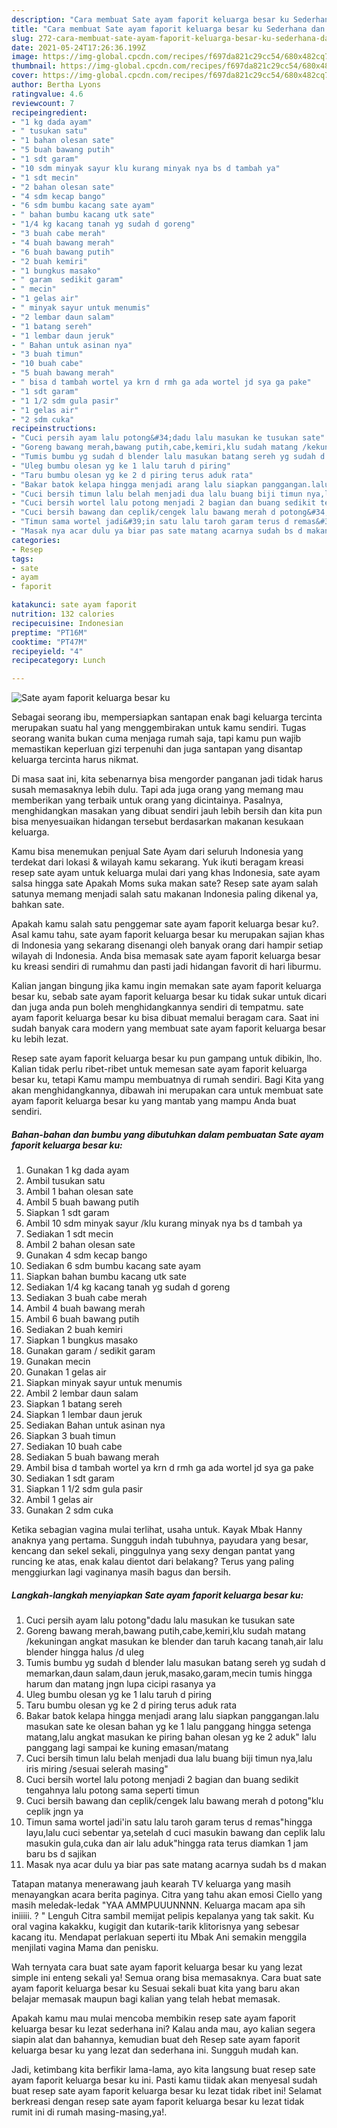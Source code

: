 ```yaml
---
description: "Cara membuat Sate ayam faporit keluarga besar ku Sederhana dan Mudah Dibuat"
title: "Cara membuat Sate ayam faporit keluarga besar ku Sederhana dan Mudah Dibuat"
slug: 272-cara-membuat-sate-ayam-faporit-keluarga-besar-ku-sederhana-dan-mudah-dibuat
date: 2021-05-24T17:26:36.199Z
image: https://img-global.cpcdn.com/recipes/f697da821c29cc54/680x482cq70/sate-ayam-faporit-keluarga-besar-ku-foto-resep-utama.jpg
thumbnail: https://img-global.cpcdn.com/recipes/f697da821c29cc54/680x482cq70/sate-ayam-faporit-keluarga-besar-ku-foto-resep-utama.jpg
cover: https://img-global.cpcdn.com/recipes/f697da821c29cc54/680x482cq70/sate-ayam-faporit-keluarga-besar-ku-foto-resep-utama.jpg
author: Bertha Lyons
ratingvalue: 4.6
reviewcount: 7
recipeingredient:
- "1 kg dada ayam"
- " tusukan satu"
- "1 bahan olesan sate"
- "5 buah bawang putih"
- "1 sdt garam"
- "10 sdm minyak sayur klu kurang minyak nya bs d tambah ya"
- "1 sdt mecin"
- "2 bahan olesan sate"
- "4 sdm kecap bango"
- "6 sdm bumbu kacang sate ayam"
- " bahan bumbu kacang utk sate"
- "1/4 kg kacang tanah yg sudah d goreng"
- "3 buah cabe merah"
- "4 buah bawang merah"
- "6 buah bawang putih"
- "2 buah kemiri"
- "1 bungkus masako"
- " garam  sedikit garam"
- " mecin"
- "1 gelas air"
- " minyak sayur untuk menumis"
- "2 lembar daun salam"
- "1 batang sereh"
- "1 lembar daun jeruk"
- " Bahan untuk asinan nya"
- "3 buah timun"
- "10 buah cabe"
- "5 buah bawang merah"
- " bisa d tambah wortel ya krn d rmh ga ada wortel jd sya ga pake"
- "1 sdt garam"
- "1 1/2 sdm gula pasir"
- "1 gelas air"
- "2 sdm cuka"
recipeinstructions:
- "Cuci persih ayam lalu potong&#34;dadu lalu masukan ke tusukan sate"
- "Goreng bawang merah,bawang putih,cabe,kemiri,klu sudah matang /kekuningan angkat masukan ke blender dan taruh kacang tanah,air lalu blender hingga halus /d uleg"
- "Tumis bumbu yg sudah d blender lalu masukan batang sereh yg sudah d memarkan,daun salam,daun jeruk,masako,garam,mecin tumis hingga harum dan matang jngn lupa cicipi rasanya ya"
- "Uleg bumbu olesan yg ke 1 lalu taruh d piring"
- "Taru bumbu olesan yg ke 2 d piring terus aduk rata"
- "Bakar batok kelapa hingga menjadi arang lalu siapkan panggangan.lalu masukan sate ke olesan bahan yg ke 1 lalu panggang hingga setenga matang,lalu angkat masukan ke piring bahan olesan yg ke 2 aduk&#34; lalu panggang lagi sampai ke kuning emasan/matang"
- "Cuci bersih timun lalu belah menjadi dua lalu buang biji timun nya,lalu iris miring /sesuai selerah masing&#34;"
- "Cuci bersih wortel lalu potong menjadi 2 bagian dan buang sedikit tengahnya lalu potong sama seperti timun"
- "Cuci bersih bawang dan ceplik/cengek lalu bawang merah d potong&#34;klu ceplik jngn ya"
- "Timun sama wortel jadi&#39;in satu lalu taroh garam terus d remas&#34;hingga layu,lalu cuci sebentar ya,setelah d cuci masukin bawang dan ceplik lalu masukin gula,cuka dan air lalu aduk&#34;hingga rata terus diamkan 1 jam baru bs d sajikan"
- "Masak nya acar dulu ya biar pas sate matang acarnya sudah bs d makan"
categories:
- Resep
tags:
- sate
- ayam
- faporit

katakunci: sate ayam faporit 
nutrition: 132 calories
recipecuisine: Indonesian
preptime: "PT16M"
cooktime: "PT47M"
recipeyield: "4"
recipecategory: Lunch

---
```



![Sate ayam faporit keluarga besar ku](https://img-global.cpcdn.com/recipes/f697da821c29cc54/680x482cq70/sate-ayam-faporit-keluarga-besar-ku-foto-resep-utama.jpg)

Sebagai seorang ibu, mempersiapkan santapan enak bagi keluarga tercinta merupakan suatu hal yang menggembirakan untuk kamu sendiri. Tugas seorang  wanita bukan cuma menjaga rumah saja, tapi kamu pun wajib memastikan keperluan gizi terpenuhi dan juga santapan yang disantap keluarga tercinta harus nikmat.

Di masa  saat ini, kita sebenarnya bisa mengorder panganan jadi tidak harus susah memasaknya lebih dulu. Tapi ada juga orang yang memang mau memberikan yang terbaik untuk orang yang dicintainya. Pasalnya, menghidangkan masakan yang dibuat sendiri jauh lebih bersih dan kita pun bisa menyesuaikan hidangan tersebut berdasarkan makanan kesukaan keluarga. 

Kamu bisa menemukan penjual Sate Ayam dari seluruh Indonesia yang terdekat dari lokasi &amp; wilayah kamu sekarang. Yuk ikuti beragam kreasi resep sate ayam untuk keluarga mulai dari yang khas Indonesia, sate ayam salsa hingga sate Apakah Moms suka makan sate? Resep sate ayam salah satunya memang menjadi salah satu makanan Indonesia paling dikenal ya, bahkan sate.

Apakah kamu salah satu penggemar sate ayam faporit keluarga besar ku?. Asal kamu tahu, sate ayam faporit keluarga besar ku merupakan sajian khas di Indonesia yang sekarang disenangi oleh banyak orang dari hampir setiap wilayah di Indonesia. Anda bisa memasak sate ayam faporit keluarga besar ku kreasi sendiri di rumahmu dan pasti jadi hidangan favorit di hari liburmu.

Kalian jangan bingung jika kamu ingin memakan sate ayam faporit keluarga besar ku, sebab sate ayam faporit keluarga besar ku tidak sukar untuk dicari dan juga anda pun boleh menghidangkannya sendiri di tempatmu. sate ayam faporit keluarga besar ku bisa dibuat memalui beragam cara. Saat ini sudah banyak cara modern yang membuat sate ayam faporit keluarga besar ku lebih lezat.

Resep sate ayam faporit keluarga besar ku pun gampang untuk dibikin, lho. Kalian tidak perlu ribet-ribet untuk memesan sate ayam faporit keluarga besar ku, tetapi Kamu mampu membuatnya di rumah sendiri. Bagi Kita yang akan menghidangkannya, dibawah ini merupakan cara untuk membuat sate ayam faporit keluarga besar ku yang mantab yang mampu Anda buat sendiri.

<!--inarticleads1-->

##### Bahan-bahan dan bumbu yang dibutuhkan dalam pembuatan Sate ayam faporit keluarga besar ku:

1. Gunakan 1 kg dada ayam
1. Ambil  tusukan satu
1. Ambil 1 bahan olesan sate
1. Ambil 5 buah bawang putih
1. Siapkan 1 sdt garam
1. Ambil 10 sdm minyak sayur /klu kurang minyak nya bs d tambah ya
1. Sediakan 1 sdt mecin
1. Ambil 2 bahan olesan sate
1. Gunakan 4 sdm kecap bango
1. Sediakan 6 sdm bumbu kacang sate ayam
1. Siapkan  bahan bumbu kacang utk sate
1. Sediakan 1/4 kg kacang tanah yg sudah d goreng
1. Sediakan 3 buah cabe merah
1. Ambil 4 buah bawang merah
1. Ambil 6 buah bawang putih
1. Sediakan 2 buah kemiri
1. Siapkan 1 bungkus masako
1. Gunakan  garam / sedikit garam
1. Gunakan  mecin
1. Gunakan 1 gelas air
1. Siapkan  minyak sayur untuk menumis
1. Ambil 2 lembar daun salam
1. Siapkan 1 batang sereh
1. Siapkan 1 lembar daun jeruk
1. Sediakan  Bahan untuk asinan nya
1. Siapkan 3 buah timun
1. Sediakan 10 buah cabe
1. Sediakan 5 buah bawang merah
1. Ambil  bisa d tambah wortel ya krn d rmh ga ada wortel jd sya ga pake
1. Sediakan 1 sdt garam
1. Siapkan 1 1/2 sdm gula pasir
1. Ambil 1 gelas air
1. Gunakan 2 sdm cuka


Ketika sebagian vagina mulai terlihat, usaha untuk. Kayak Mbak Hanny anaknya yang pertama. Sungguh indah tubuhnya, payudara yang besar, kencang dan sekel sekali, pinggulnya yang sexy dengan pantat yang runcing ke atas, enak kalau dientot dari belakang? Terus yang paling menggiurkan lagi vaginanya masih bagus dan bersih. 

<!--inarticleads2-->

##### Langkah-langkah menyiapkan Sate ayam faporit keluarga besar ku:

1. Cuci persih ayam lalu potong&#34;dadu lalu masukan ke tusukan sate
1. Goreng bawang merah,bawang putih,cabe,kemiri,klu sudah matang /kekuningan angkat masukan ke blender dan taruh kacang tanah,air lalu blender hingga halus /d uleg
1. Tumis bumbu yg sudah d blender lalu masukan batang sereh yg sudah d memarkan,daun salam,daun jeruk,masako,garam,mecin tumis hingga harum dan matang jngn lupa cicipi rasanya ya
1. Uleg bumbu olesan yg ke 1 lalu taruh d piring
1. Taru bumbu olesan yg ke 2 d piring terus aduk rata
1. Bakar batok kelapa hingga menjadi arang lalu siapkan panggangan.lalu masukan sate ke olesan bahan yg ke 1 lalu panggang hingga setenga matang,lalu angkat masukan ke piring bahan olesan yg ke 2 aduk&#34; lalu panggang lagi sampai ke kuning emasan/matang
1. Cuci bersih timun lalu belah menjadi dua lalu buang biji timun nya,lalu iris miring /sesuai selerah masing&#34;
1. Cuci bersih wortel lalu potong menjadi 2 bagian dan buang sedikit tengahnya lalu potong sama seperti timun
1. Cuci bersih bawang dan ceplik/cengek lalu bawang merah d potong&#34;klu ceplik jngn ya
1. Timun sama wortel jadi&#39;in satu lalu taroh garam terus d remas&#34;hingga layu,lalu cuci sebentar ya,setelah d cuci masukin bawang dan ceplik lalu masukin gula,cuka dan air lalu aduk&#34;hingga rata terus diamkan 1 jam baru bs d sajikan
1. Masak nya acar dulu ya biar pas sate matang acarnya sudah bs d makan


Tatapan matanya menerawang jauh kearah TV keluarga yang masih menayangkan acara berita paginya. Citra yang tahu akan emosi Ciello yang masih meledak-ledak &#34;YAA AMMPUUUNNNN. Keluarga macam apa sih iniiiii. ? &#34; Lenguh Citra sambil memijat pelipis kepalanya yang tak sakit. Ku oral vagina kakakku, kugigit dan kutarik-tarik klitorisnya yang sebesar kacang itu. Mendapat perlakuan seperti itu Mbak Ani semakin menggila menjilati vagina Mama dan penisku. 

Wah ternyata cara buat sate ayam faporit keluarga besar ku yang lezat simple ini enteng sekali ya! Semua orang bisa memasaknya. Cara buat sate ayam faporit keluarga besar ku Sesuai sekali buat kita yang baru akan belajar memasak maupun bagi kalian yang telah hebat memasak.

Apakah kamu mau mulai mencoba membikin resep sate ayam faporit keluarga besar ku lezat sederhana ini? Kalau anda mau, ayo kalian segera siapin alat dan bahannya, kemudian buat deh Resep sate ayam faporit keluarga besar ku yang lezat dan sederhana ini. Sungguh mudah kan. 

Jadi, ketimbang kita berfikir lama-lama, ayo kita langsung buat resep sate ayam faporit keluarga besar ku ini. Pasti kamu tiidak akan menyesal sudah buat resep sate ayam faporit keluarga besar ku lezat tidak ribet ini! Selamat berkreasi dengan resep sate ayam faporit keluarga besar ku lezat tidak rumit ini di rumah masing-masing,ya!.

